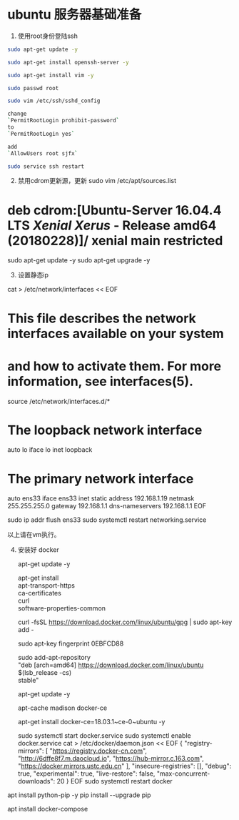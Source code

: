# ubuntu 服务器基础准备
1. 使用root身份登陆ssh

```bash
sudo apt-get update -y

sudo apt-get install openssh-server -y

sudo apt-get install vim -y

sudo passwd root

sudo vim /etc/ssh/sshd_config

change
`PermitRootLogin prohibit-password` 
to
`PermitRootLogin yes` 

add
`AllowUsers root sjfx`

sudo service ssh restart

```

2. 禁用cdrom更新源，更新
sudo vim /etc/apt/sources.list
# deb cdrom:[Ubuntu-Server 16.04.4 LTS _Xenial Xerus_ - Release amd64 (20180228)]/ xenial main restricted

sudo apt-get update -y
sudo apt-get upgrade -y

3. 设置静态ip

cat > /etc/network/interfaces << EOF
# This file describes the network interfaces available on your system
# and how to activate them. For more information, see interfaces(5).

source /etc/network/interfaces.d/*

# The loopback network interface
auto lo
iface lo inet loopback

# The primary network interface
auto ens33
iface ens33 inet static
address 192.168.1.19
netmask 255.255.255.0
gateway 192.168.1.1
dns-nameservers 192.168.1.1
EOF

sudo ip addr flush ens33
sudo systemctl restart networking.service


以上请在vm执行。

4. 安装好 docker

    apt-get update -y

    apt-get install \
    apt-transport-https \
    ca-certificates \
    curl \
    software-properties-common

    curl -fsSL https://download.docker.com/linux/ubuntu/gpg | sudo apt-key add -

    sudo apt-key fingerprint 0EBFCD88

    sudo add-apt-repository \
   "deb [arch=amd64] https://download.docker.com/linux/ubuntu \
   $(lsb_release -cs) \
   stable"

    apt-get update -y

    apt-cache madison docker-ce

    apt-get install docker-ce=18.03.1~ce-0~ubuntu -y

    sudo systemctl start docker.service
    sudo systemctl enable docker.service
    cat > /etc/docker/daemon.json << EOF
{
"registry-mirrors": [
"https://registry.docker-cn.com",
"http://6dffe8f7.m.daocloud.io",
"https://hub-mirror.c.163.com",
"https://docker.mirrors.ustc.edu.cn"
],
"insecure-registries": [],
"debug": true,
"experimental": true,
"live-restore": false,
"max-concurrent-downloads": 20
}
EOF
sudo systemctl restart docker

apt install python-pip -y
pip install --upgrade pip

apt install docker-compose